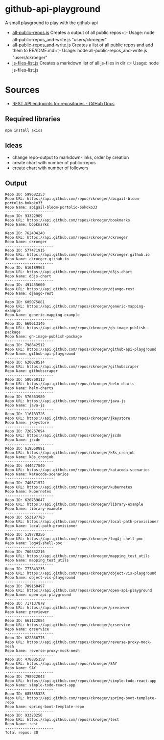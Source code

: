 # github-api-playground

A small playground to play with the github-api

<!-- scripts_start -->
* [all-public-repos.js](./all-public-repos.js)  Creates a output of all public repos 👉 Usage: node all-public-repos_and-write.js "users/ckroeger"
* [all-public-repos_and-write.js](./all-public-repos_and-write.js)  Creates a list of all public repos and add them to README.md 👉 Usage: node all-public-repos_and-write.js "users/ckroeger"
* [js-files-list.js](./js-files-list.js)  Creates a markdown list of all js-files in dir 👉 Usage: node js-files-list.js

<!-- scripts_end -->

# Sources

* [REST API endpoints for repositories - GitHub Docs](https://docs.github.com/en/rest/repos/repos?apiVersion=2022-11-28#list-organization-repositories)

## Required libraries

```shell
npm install axios
```
## Ideas
* change repo-output to markdown-links, order by creation
* create chart with number of public-repos
* create chart with number of followers

## Output

<!-- start -->
```text
Repo ID: 599682253
Repo URL: https://api.github.com/repos/ckroeger/abigail-bloom-portolio-bokoko33
Repo Name: abigail-bloom-portolio-bokoko33
----------------------
Repo ID: 93322909
Repo URL: https://api.github.com/repos/ckroeger/bookmarks
Repo Name: bookmarks
----------------------
Repo ID: 762404240
Repo URL: https://api.github.com/repos/ckroeger/ckroeger
Repo Name: ckroeger
----------------------
Repo ID: 577471915
Repo URL: https://api.github.com/repos/ckroeger/ckroeger.github.io
Repo Name: ckroeger.github.io
----------------------
Repo ID: 616189963
Repo URL: https://api.github.com/repos/ckroeger/d3js-chart
Repo Name: d3js-chart
----------------------
Repo ID: 491455600
Repo URL: https://api.github.com/repos/ckroeger/django-rest
Repo Name: django-rest
----------------------
Repo ID: 605075881
Repo URL: https://api.github.com/repos/ckroeger/generic-mapping-example
Repo Name: generic-mapping-example
----------------------
Repo ID: 660613146
Repo URL: https://api.github.com/repos/ckroeger/gh-image-publish-package
Repo Name: gh-image-publish-package
----------------------
Repo ID: 798842512
Repo URL: https://api.github.com/repos/ckroeger/github-api-playground
Repo Name: github-api-playground
----------------------
Repo ID: 620028514
Repo URL: https://api.github.com/repos/ckroeger/githubscraper
Repo Name: githubscraper
----------------------
Repo ID: 580760113
Repo URL: https://api.github.com/repos/ckroeger/helm-charts
Repo Name: helm-charts
----------------------
Repo ID: 576363980
Repo URL: https://api.github.com/repos/ckroeger/java-js
Repo Name: java-js
----------------------
Repo ID: 116183726
Repo URL: https://api.github.com/repos/ckroeger/jkeystore
Repo Name: jkeystore
----------------------
Repo ID: 726267094
Repo URL: https://api.github.com/repos/ckroeger/jscdn
Repo Name: jscdn
----------------------
Repo ID: 619560891
Repo URL: https://api.github.com/repos/ckroeger/k8s_cronjob
Repo Name: k8s_cronjob
----------------------
Repo ID: 444477840
Repo URL: https://api.github.com/repos/ckroeger/katacoda-scenarios
Repo Name: katacoda-scenarios
----------------------
Repo ID: 740371572
Repo URL: https://api.github.com/repos/ckroeger/kubernetes
Repo Name: kubernetes
----------------------
Repo ID: 620739047
Repo URL: https://api.github.com/repos/ckroeger/library-example
Repo Name: library-example
----------------------
Repo ID: 553197783
Repo URL: https://api.github.com/repos/ckroeger/local-path-provisioner
Repo Name: local-path-provisioner
----------------------
Repo ID: 519778256
Repo URL: https://api.github.com/repos/ckroeger/log4j-shell-poc
Repo Name: log4j-shell-poc
----------------------
Repo ID: 760332216
Repo URL: https://api.github.com/repos/ckroeger/mapping_test_utils
Repo Name: mapping_test_utils
----------------------
Repo ID: 777843235
Repo URL: https://api.github.com/repos/ckroeger/object-vis-playground
Repo Name: object-vis-playground
----------------------
Repo ID: 709160497
Repo URL: https://api.github.com/repos/ckroeger/open-api-playground
Repo Name: open-api-playground
----------------------
Repo ID: 717137878
Repo URL: https://api.github.com/repos/ckroeger/previewer
Repo Name: previewer
----------------------
Repo ID: 661122084
Repo URL: https://api.github.com/repos/ckroeger/qrservice
Repo Name: qrservice
----------------------
Repo ID: 622866775
Repo URL: https://api.github.com/repos/ckroeger/reverse-proxy-mock-mesh
Repo Name: reverse-proxy-mock-mesh
----------------------
Repo ID: 478885158
Repo URL: https://api.github.com/repos/ckroeger/SAY
Repo Name: SAY
----------------------
Repo ID: 798922043
Repo URL: https://api.github.com/repos/ckroeger/simple-todo-react-app
Repo Name: simple-todo-react-app
----------------------
Repo ID: 685555328
Repo URL: https://api.github.com/repos/ckroeger/spring-boot-template-repo
Repo Name: spring-boot-template-repo
----------------------
Repo ID: 93323256
Repo URL: https://api.github.com/repos/ckroeger/test
Repo Name: test
----------------------
Total repos: 30
```
<!-- end -->
